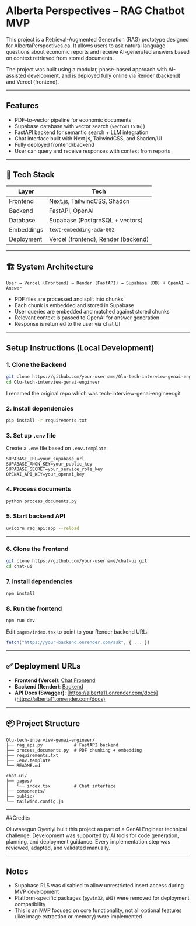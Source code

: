 # Alberta Perspectives – RAG Chatbot MVP

This project is a Retrieval-Augmented Generation (RAG) prototype designed for AlbertaPerspectives.ca. It allows users to ask natural language questions about economic reports and receive AI-generated answers based on context retrieved from stored documents.

The project was built using a modular, phase-based approach with AI-assisted development, and is deployed fully online via Render (backend) and Vercel (frontend).

---

## Features

- PDF-to-vector pipeline for economic documents
- Supabase database with vector search (`vector(1536)`)
- FastAPI backend for semantic search + LLM integration
- Chat interface built with Next.js, TailwindCSS, and Shadcn/UI
- Fully deployed frontend/backend
- User can query and receive responses with context from reports

---

## 📁 Tech Stack

| Layer          | Tech                         |
|----------------|------------------------------|
| Frontend       | Next.js, TailwindCSS, Shadcn |
| Backend        | FastAPI, OpenAI              |
| Database       | Supabase (PostgreSQL + vectors) |
| Embeddings     | `text-embedding-ada-002`     |
| Deployment     | Vercel (frontend), Render (backend) |

---

## 🏗️ System Architecture

```
User → Vercel (Frontend) → Render (FastAPI) → Supabase (DB) + OpenAI → Answer
```

- PDF files are processed and split into chunks
- Each chunk is embedded and stored in Supabase
- User queries are embedded and matched against stored chunks
- Relevant context is passed to OpenAI for answer generation
- Response is returned to the user via chat UI

---

## Setup Instructions (Local Development)

### 1. Clone the Backend

```bash
git clone https://github.com/your-username/Olu-tech-interview-genai-engineer.git
cd Olu-tech-interview-genai-engineer
```
I renamed the original repo which was tech-interview-genai-engineer.git

### 2. Install dependencies

```bash
pip install -r requirements.txt
```

### 3. Set up `.env` file

Create a `.env` file based on `.env.template`:

```env
SUPABASE_URL=your_supabase_url
SUPABASE_ANON_KEY=your_public_key
SUPABASE_SECRET=your_service_role_key
OPENAI_API_KEY=your_openai_key
```

### 4. Process documents

```bash
python process_documents.py
```

### 5. Start backend API

```bash
uvicorn rag_api:app --reload
```

---

### 6. Clone the Frontend

```bash
git clone https://github.com/your-username/chat-ui.git
cd chat-ui
```

### 7. Install dependencies

```bash
npm install
```

### 8. Run the frontend

```bash
npm run dev
```

Edit `pages/index.tsx` to point to your Render backend URL:

```ts
fetch("https://your-backend.onrender.com/ask", { ... })
```

---

## ✅ Deployment URLs

- **Frontend (Vercel)**: [Chat Frontend](https://chat-ui-gules-gamma.vercel.app/)
- **Backend (Render)**: [Backend](https://alberta11.onrender.com)
- **API Docs (Swagger)**: [https://alberta11.onrender.com/docs](https://alberta11.onrender.com/docs)

---

## 📦 Project Structure

```
Olu-tech-interview-genai-engineer/
├── rag_api.py            # FastAPI backend
├── process_documents.py  # PDF chunking + embedding
├── requirements.txt
├── .env.template
└── README.md

chat-ui/
├── pages/
│   └── index.tsx         # Chat interface
├── components/
├── public/
└── tailwind.config.js
```

---

##Credits

Oluwasegun Oyeniyi built this project as part of a GenAI Engineer technical challenge. Development was supported by AI tools for code generation, planning, and deployment guidance. Every implementation step was reviewed, adapted, and validated manually.

---

## Notes

- Supabase RLS was disabled to allow unrestricted insert access during MVP development
- Platform-specific packages (`pywin32`, `WMI`) were removed for deployment compatibility
- This is an MVP focused on core functionality, not all optional features (like image extraction or memory) were implemented
